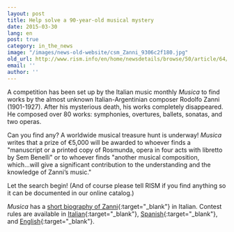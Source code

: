 ```yaml
---
layout: post
title: Help solve a 90-year-old musical mystery
date: 2015-03-30
lang: en
post: true
category: in_the_news
image: "/images/news-old-website/csm_Zanni_9306c2f180.jpg"
old_url: http://www.rism.info/en/home/newsdetails/browse/50/article/64/help-solve-a-90-year-old-musical-mystery.html
email: ''
author: ''
---
```


A competition has been set up by the Italian music monthly _Musica_ to find works by the almost unknown Italian-Argentinian composer Rodolfo Zanni (1901-1927). After his mysterious death, his works completely disappeared. He composed over 80 works: symphonies, overtures, ballets, sonatas, and two operas.

Can you find any? A worldwide musical treasure hunt is underway! _Musica_ writes that a prize of €5,000 will be awarded to whoever finds a "manuscript or a printed copy of Rosmunda, opera in four acts with libretto by Sem Benelli" or to whoever finds "another musical composition, which...will give a significant contribution to the understanding and the knowledge of Zanni’s music."

Let the search begin! (And of course please tell RISM if you find anything so it can be documented in our online catalog.)

_Musica_ has a [short biography of Zanni](https://www.iaml.info/sites/default/files/musica_-_rodolfo_zanni.pdf){:target="_blank"} in Italian. Contest rules are available in [Italian](https://www.iaml.info/sites/default/files/zanni_italian.pdf){:target="_blank"}, [Spanish](https://www.iaml.info/sites/default/files/zanni_spanish.pdf){:target="_blank"}, and [English](https://www.iaml.info/sites/default/files/zanni_english.pdf){:target="_blank"}.
